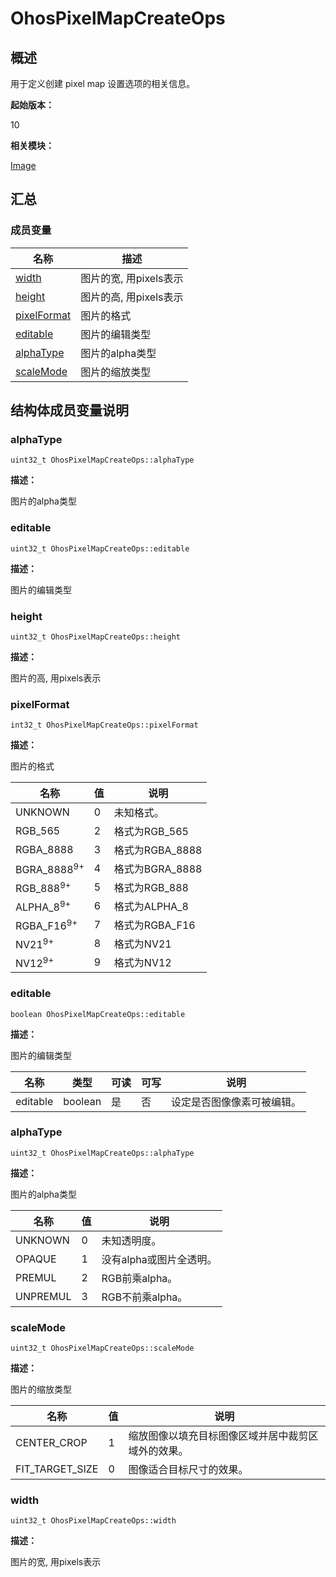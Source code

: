 # OhosPixelMapCreateOps


## 概述

用于定义创建 pixel map 设置选项的相关信息。

**起始版本：**

10

**相关模块：**

[Image](image.md)


## 汇总


### 成员变量

| 名称 | 描述 | 
| -------- | -------- |
| [width](#width) | 图片的宽, 用pixels表示 | 
| [height](#height) | 图片的高, 用pixels表示 | 
| [pixelFormat](#pixelformat) | 图片的格式 | 
| [editable](#editable) | 图片的编辑类型 | 
| [alphaType](#alphatype) | 图片的alpha类型 | 
| [scaleMode](#scalemode) | 图片的缩放类型 | 


## 结构体成员变量说明


### alphaType

```
uint32_t OhosPixelMapCreateOps::alphaType
```

**描述：**

图片的alpha类型


### editable

```
uint32_t OhosPixelMapCreateOps::editable
```

**描述：**

图片的编辑类型


### height

```
uint32_t OhosPixelMapCreateOps::height
```

**描述：**

图片的高, 用pixels表示


### pixelFormat

```
int32_t OhosPixelMapCreateOps::pixelFormat
```

**描述：**

图片的格式

| 名称                   |   值   | 说明              |
| ---------------------- | ------ | ----------------- |
| UNKNOWN                | 0      | 未知格式。        |
| RGB_565                | 2      | 格式为RGB_565     |
| RGBA_8888              | 3      | 格式为RGBA_8888 |
| BGRA_8888<sup>9+</sup> | 4      | 格式为BGRA_8888 |
| RGB_888<sup>9+</sup>   | 5      | 格式为RGB_888   |
| ALPHA_8<sup>9+</sup>   | 6      | 格式为ALPHA_8   |
| RGBA_F16<sup>9+</sup>  | 7      | 格式为RGBA_F16  |
| NV21<sup>9+</sup>      | 8      | 格式为NV21      |
| NV12<sup>9+</sup>      | 9      | 格式为NV12      |

### editable

```
boolean OhosPixelMapCreateOps::editable
```

**描述：**

图片的编辑类型

| 名称       | 类型    | 可读 | 可写 | 说明                       |
| ---------- | ------- | ---- | ---- | -------------------------- |
| editable | boolean | 是   | 否   | 设定是否图像像素可被编辑。 |

### alphaType

```
uint32_t OhosPixelMapCreateOps::alphaType
```

**描述：**

图片的alpha类型

| 名称     |   值   | 说明                    |
| -------- | ------ | ----------------------- |
| UNKNOWN  | 0      | 未知透明度。            |
| OPAQUE   | 1      | 没有alpha或图片全透明。 |
| PREMUL   | 2      | RGB前乘alpha。         |
| UNPREMUL | 3      | RGB不前乘alpha。       |

### scaleMode

```
uint32_t OhosPixelMapCreateOps::scaleMode
```

**描述：**

图片的缩放类型

| 名称            |   值   | 说明                                               |
| --------------- | ------ | -------------------------------------------------- |
| CENTER_CROP     | 1      | 缩放图像以填充目标图像区域并居中裁剪区域外的效果。 |
| FIT_TARGET_SIZE | 0      | 图像适合目标尺寸的效果。                           |

### width

```
uint32_t OhosPixelMapCreateOps::width
```

**描述：**

图片的宽, 用pixels表示